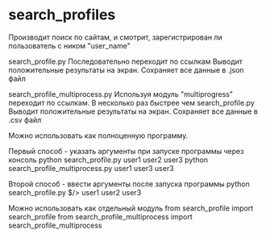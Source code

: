 # search_profiles
Производит поиск по сайтам, и смотрит, зарегистрирован ли пользователь с ником "user_name"


search_profile.py
Последовательно переходит по ссылкам
Выводит положительные результаты на экран. Сохраняет все данные в .json файл

search_profile_multiprocess.py
Используя модуль "multiprogress" переходит по ссылкам. В несколько раз быстрее чем search_profile.py
Выводит положительные результаты на экран. Сохраняет все данные в .csv файл


Можно использовать как полноценную программу.

Первый способ - указать аргументы при запуске программы через консоль
python search_profile.py user1 user2 user3
python search_profile_multiprocess.py user1 user3 user3

Второй способ - ввести аргументы после запуска программы
python search_profile.py
$/> user1 user2 user3


Можно использовать как отдельный модуль
from search_profile import search_profile
from search_profile_multiprocess import search_profile_multiprocess
